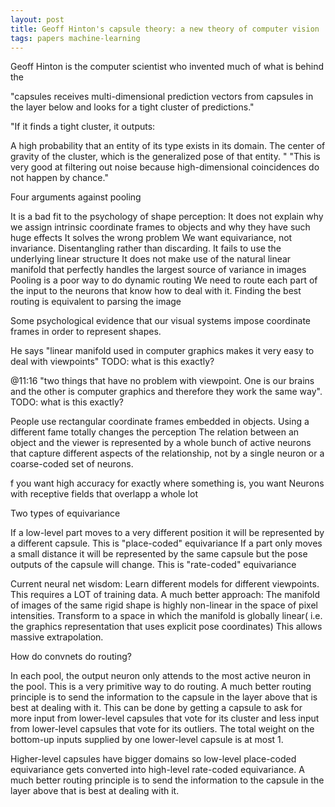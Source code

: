 ```yaml
---
layout: post
title: Geoff Hinton's capsule theory: a new theory of computer vision
tags: papers machine-learning
---
```


Geoff Hinton is the computer scientist who invented much of what is behind the

"capsules receives multi-dimensional prediction vectors from capsules in the layer below
and looks for a tight cluster of predictions."

"If it finds a tight cluster, it outputs:

A high probability that an entity of its type exists in its domain.
The center of gravity of the cluster, which is the generalized pose of that entity.
"
"This is very good at filtering out noise because high-dimensional coincidences
do not happen by chance."

Four arguments against pooling

It is a bad fit to the psychology of shape perception:
It does not explain why we assign intrinsic coordinate frames to objects and why they have such huge effects
It solves the wrong problem
We want equivariance, not invariance. Disentangling rather than discarding.
It fails to use the underlying linear structure
It does not make use of the natural linear manifold that perfectly handles the largest
source of variance in images
Pooling is a poor way to do dynamic routing
We need to route each part of the input to the neurons that know how to deal with it.
Finding the best routing is equivalent to parsing the image


Some psychological evidence that our visual systems impose coordinate frames in
order to represent shapes.

He says "linear manifold used in computer graphics makes it very easy to deal with viewpoints" TODO: what is this exactly?

@11:16 "two things that have no problem with viewpoint. One is our brains and
the other is computer graphics and therefore they work the same way". TODO: what
is this exactly?

People use rectangular coordinate frames embedded in objects.
Using a different fame totally changes the perception
The relation between an object and the viewer is represented by a whole
bunch of active neurons that capture different aspects of the
relationship, not by a single neuron or a coarse-coded set of neurons.

f you want high accuracy for exactly where something is, you want Neurons with
receptive fields that overlapp a whole lot

Two types of equivariance

If a low-level part moves to a very different position it will be represented by a different
capsule.
This is "place-coded" equivariance
If a part only moves a small distance it will be represented by the same capsule but
the pose outputs of the capsule will change.
This is "rate-coded" equivariance

Current neural net wisdom:
Learn different models for different viewpoints.
This requires a LOT of training data.
A much better approach:
The manifold of images of the same rigid shape is highly non-linear in the space of
pixel intensities.
Transform to a space in which the manifold is globally linear( i.e. the graphics
representation that uses explicit pose coordinates)
This allows massive extrapolation.

How do convnets do routing?

In each pool, the output neuron only attends to the most active neuron in the pool.
This is a very primitive way to do routing.
A much better routing principle is to send the information to the capsule in the layer above
that is best at dealing with it.
This can be done by getting a capsule to ask for more input from lower-level capsules that
vote for its cluster and less input from lower-level capsules that vote for its outliers.
The total weight on the bottom-up inputs supplied by one lower-level capsule is
at most 1.

Higher-level capsules have bigger domains so low-level place-coded equivariance gets converted into high-level rate-coded equivariance.
A much better routing principle is to send the information to the capsule in the layer above that is best at dealing with it.
